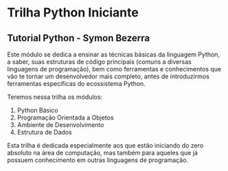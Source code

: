 # Trilha Python Iniciante
## Tutorial Python - Symon Bezerra

Este módulo se dedica a ensinar as técnicas básicas da linguagem Python, a saber, suas estruturas de código principais (comuns a diversas linguagens de programação), bem como ferramentas e conhecimentos que vão te tornar um desenvolvedor mais completo, antes de introduzirmos ferramentas específicas do ecossistema Python.

Teremos nessa trilha os módulos: 

1. Python Básico
2. Programação Orientada a Objetos
3. Ambiente de Desenvolvimento
4. Estrutura de Dados

Esta trilha é dedicada especialmente aos que estão iniciando do zero absoluto na área de computação, mas também para aqueles que já possuem conhecimento em outras linguagens de programação.